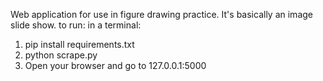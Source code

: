 Web application for use in figure drawing practice. It's basically an image slide show.
to run:
in a terminal:
1. pip install requirements.txt
2. python scrape.py
3. Open your browser and go to 127.0.0.1:5000
